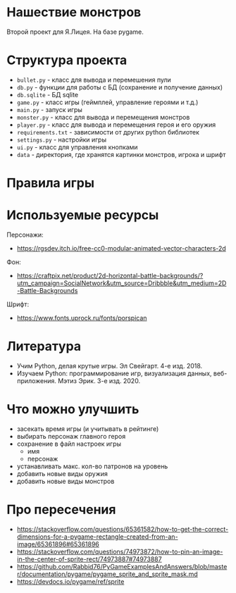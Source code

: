 # Нашествие монстров

Второй проект для Я.Лицея. На базе pygame.

# Структура проекта

- `bullet.py` - класс для вывода и перемешения пули
- `db.py` - функции для работы с БД (сохранение и получение данных)
- `db.sqlite` - БД sqlite
- `game.py` - класс игры (геймплей, управление героями и т.д.)
- `main.py` - запуск игры
- `monster.py` - класс для вывода и перемещения монстров
- `player.py` - класс для вывода и перемещения героя и его оружия
- `requirements.txt` - зависимости от других python библиотек
- `settings.py` - настройки игры
- `ui.py` - класс для управления кнопками
- `data` - директория, где хранятся картинки монстров, игрока и шрифт


# Правила игры



# Используемые ресурсы

Персонажи:
- https://rgsdev.itch.io/free-cc0-modular-animated-vector-characters-2d

Фон:
- https://craftpix.net/product/2d-horizontal-battle-backgrounds/?utm_campaign=SocialNetwork&utm_source=Dribbble&utm_medium=2D-Battle-Backgrounds

Шрифт:
- https://www.fonts.uprock.ru/fonts/porspican


# Литература

- Учим Python, делая крутые игры. Эл Свейгарт. 4-е изд. 2018.
- Изучаем Python: программирование игр, визуализация данных, веб-приложения. Мэтиз Эрик. 3-е изд. 2020.

# Что можно улучшить

- засекать время игры (и учитывать в рейтинге)
- выбирать персонаж главного героя
- сохранение в файл настроек игры
  - имя
  - персонаж
- устанавливать макс. кол-во патронов на уровень
- добавить новые виды оружия
- добавить новые виды монстров


# Про пересечения

- https://stackoverflow.com/questions/65361582/how-to-get-the-correct-dimensions-for-a-pygame-rectangle-created-from-an-image/65361896#65361896
- https://stackoverflow.com/questions/74973872/how-to-pin-an-image-in-the-center-of-sprite-rect/74973887#74973887
- https://github.com/Rabbid76/PyGameExamplesAndAnswers/blob/master/documentation/pygame/pygame_sprite_and_sprite_mask.md
- https://devdocs.io/pygame/ref/sprite